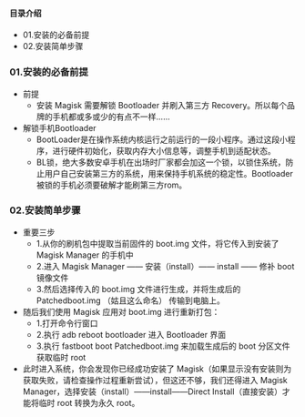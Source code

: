 #### 目录介绍
- 01.安装的必备前提
- 02.安装简单步骤



### 01.安装的必备前提
- 前提
    - 安装 Magisk 需要解锁 Bootloader 并刷入第三方 Recovery。所以每个品牌的手机都或多或少的有点不一样……
- 解锁手机Bootloader
    - BootLoader是在操作系统内核运行之前运行的一段小程序。通过这段小程序，进行硬件初始化，获取内存大小信息等，调整手机到适配状态。
    - BL锁，绝大多数安卓手机在出场时厂家都会加这一个锁，以锁住系统，防止用户自己安装第三方的系统，用来保持手机系统的稳定性。Bootloader被锁的手机必须要破解才能刷第三方rom。


### 02.安装简单步骤
- 重要三步
    - 1.从你的刷机包中提取当前固件的 boot.img 文件，将它传入到安装了 Magisk Manager 的手机中
    - 2.进入 Magisk Manager —— 安装（install）—— install —— 修补 boot 镜像文件
    - 3.然后选择传入的 boot.img 文件进行生成，并将生成后的 Patchedboot.img （姑且这么命名） 传输到电脑上。
- 随后我们使用 Magisk 应用对 boot.img 进行重新打包：
    - 1.打开命令行窗口
    - 2.执行 adb reboot bootloader 进入 Bootloader 界面
    - 3.执行 fastboot boot Patchedboot.img 来加载生成后的 boot 分区文件获取临时 root
- 此时进入系统，你会发现你已经成功安装了 Magisk（如果显示没有安装则为获取失败，请检查操作过程重新尝试），但这还不够，我们还得进入 Magisk Manager，选择安装（install）——install——Direct Install（直接安装）才能将临时 root 转换为永久 root。















